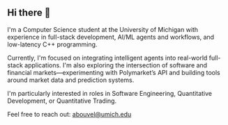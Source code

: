 ## Hi there 👋

I'm a Computer Science student at the University of Michigan with experience in full-stack development, AI/ML agents and workflows, and low-latency C++ programming.

Currently, I'm focused on integrating intelligent agents into real-world full-stack applications. I'm also exploring the intersection of software and financial markets—experimenting with Polymarket’s API and building tools around market data and prediction systems.

I'm particularly interested in roles in Software Engineering, Quantitative Development, or Quantitative Trading.

Feel free to reach out: abouvel@umich.edu

<!--
**abouvel/abouvel** is a ✨ _special_ ✨ repository because its `README.md` (this file) appears on your GitHub profile.

Here are some ideas to get you started:

- 🔭 I’m currently working on ...
- 🌱 I’m currently learning ...
- 👯 I’m looking to collaborate on ...
- 🤔 I’m looking for help with ...
- 💬 Ask me about ...
- 📫 How to reach me: ...
- 😄 Pronouns: ...
- ⚡ Fun fact: ...
-->
